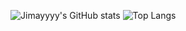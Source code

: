 ![Jimayyyy's GitHub stats](https://github-readme-stats.vercel.app/api?username=jimayyyy&show_icons=true&theme=radical) ![Top Langs](https://github-readme-stats.vercel.app/api/top-langs/?username=jimayyyy&langs_count=8&theme=radical)